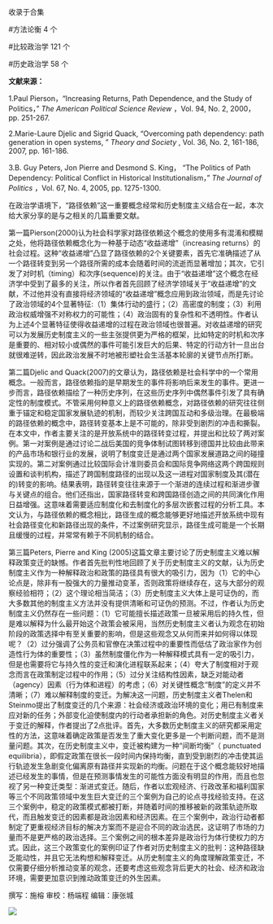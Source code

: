 

收录于合集

#方法论衡 4 个

#比较政治学 121 个

#历史政治学 58 个

**文献来源：**

1.Paul Pierson，“Increasing Returns, Path Dependence, and the Study of
Politics，” _The American Political Science Review_ ，Vol. 94, No. 2, 2000，pp.
251-267.  

  

2.Marie-Laure Djelic and Sigrid Quack, “Overcoming path dependency: path
generation in open systems, ” _Theory and Society_ , Vol. 36, No. 2, 161-186,
2007, pp. 161-186.

  

3.B. Guy Peters, Jon Pierre and Desmond S. King， “The Politics of Path
Dependency: Political Conflict in Historical Institutionalism，” _The Journal
of Politics_ ，Vol. 67, No. 4, 2005, pp. 1275-1300.

  

  

在政治学语境下，“路径依赖”这一重要概念经常和历史制度主义结合在一起，本次给大家分享的是与之相关的几篇重要文献。

  

第一篇Pierson(2000)认为社会科学家对路径依赖这个概念的使用多有混淆和模糊之处，他将路径依赖概念化为一种基于动态“收益递增”（increasing
returns）的社会过程。这种“收益递增”凸显了路径依赖的2个关键要素，首先它准确描述了从一个路径转变到另一个路径所需的成本会随着时间的流逝而显著增加；其次，它引发了对时机（timing）和次序(sequence)的关注。由于“收益递增”这个概念在经济学中受到了最多的关注，所以作者首先回顾了经济学领域关于“收益递增”的文献，不过他并没有直接将经济领域的“收益递增”概念应用到政治领域，而是先讨论了政治领域的4个显著特征:（1）集体行动的盛行；（2）高密度的制度；（3）利用政治权威增强不对称权力的可能性；（4）政治固有的复杂性和不透明性。作者认为上述4个显著特征使得收益递增的过程在政治领域也很普遍。对收益递增的研究可以为发展历史制度主义的一些主张提供更为严格的框架，比如特定的时机和次序是重要的、相对较小或偶然的事件可能引发巨大的后果、特定的行动方针一旦出台就很难逆转，因此政治发展不时地被形塑社会生活基本轮廓的关键节点所打断。

  

第二篇Djelic and
Quack(2007)的文章认为，路径依赖是社会科学中的一个常用概念。一般而言，路径依赖指的是早期发生的事件将影响后来发生的事件。更进一步而言，路径依赖描绘了一种历史序列，在这些历史序列中偶然事件引发了具有确定性的制度模式。不管采用何种意义上的路径依赖概念，对路径依赖的研究往往侧重于锚定和稳定国家发展轨迹的机制，而较少关注跨国互动和多级治理。在最极端的路径依赖的概念中，路径转变基本上是不可能的，除非受到剧烈的冲击和撕裂。在本文中，作者主要关注的是开放系统中的路径转变过程，并提出和比较了两对案例。第一对案例是通过讨论二战后美国的竞争体制试图转移到德国并比较由此带来的产品市场和银行业的发展，说明了制度变迁是通过两个国家发展道路之间的碰撞实现的。第二对案例通过比较国际会计准则委员会和国际竞争网络这两个跨国规则设置和谈判机构，描述了跨国制度路径的出现以及这一进程对国家制度及其(潜在的)转变的影响。结果表明，路径转变往往来源于一个渐进的连续过程和渐进步骤与关键点的组合。他们还指出，国家路径转变和跨国路径创造之间的共同演化作用日益增强。这意味着需要适应制度化和去制度化的多层次嵌套过程的分析工具。本文认为，与路径依赖的概念相比，路径生成的概念能够更好地描述开放系统中现有社会路径变化和新路径出现的条件，不过案例研究显示，路径生成可能是一个长期且缓慢的过程，并常常有赖于不同机制的结合。

  

第三篇Peters, Pierre and King
(2005)这篇文章主要讨论了历史制度主义难以解释政策变迁的缺憾。作者首先批判性地回顾了关于历史制度主义的文献，认为历史制度主义作为一种解释政治和政策的路径具有很大的吸引力，因为（1）它的中心论点是，除非有一股强大的力量推动变革，否则政策将继续存在，这与大部分的观察经验相符；（2）这个理论相当简洁；（3）历史制度主义大体上是可证伪的，而大多数其他的制度主义方法并没有提供清晰和可证伪的预测。不过，作者认为历史制度主义仍然存在一些问题：（1）它可能擅长描述政策一旦被采用后的持久性，但是难以解释为什么最开始这个政策会被采用，当然历史制度主义者认为观念在初始阶段的政策选择中有至关重要的影响，但是这些观念又从何而来并如何得以体现呢？（2）过分强调了公务员和官僚在决策过程中的重要性而低估了政治家作为创造性行为体的重要性；（3）虽然制度僵化作为一种解释模式具有一定的吸引力，但是也需要将它与持久性的变迁和演化进程联系起来；（4）夸大了制度相对于观念而言在政策制定过程中的作用；（5）过分关注结构性因素，缺乏对能动者（agency）因素（行为体和进程）的考虑；（6）对关键性概念“制度”的定义并不清晰；（7）难以解释制度的变迁。为解决这一问题，历史制度主义者Thelen和Steinmo提出了制度变迁的几个来源：社会经济或政治环境的变化；用已有制度来应对新的任务；外部变化迫使制度内的行动者承担新的角色。对历史制度主义者关于变迁的解释，作者提出了2点批评。首先，大多数历史制度主义的研究都采用定性的方法，这意味着确定政策是否发生了重大变化更多是一个判断问题，而不是测量问题。其次，在历史制度主义中，变迁被构建为一种“间断均衡”（
punctuated
equilibria），即假定政策在很长一段时间内保持均衡，直到受到剧烈的冲击使其运行轨迹发生急剧变化偏离原有路径并实现新的均衡。问题在于这个概念能较好地描述已经发生的事情，但是在预测事情发生的可能性方面没有明显的作用，而且也忽视了另一种变迁类型：渐进式变迁。随后，作者以宏观经济、行政改革和福利国家等三个不同政策领域中发生巨大变迁的三个案例为自己的论点寻找经验支持。在这三个案例中，稳定的政策模式都被打断，并随着时间的推移被新的政策轨迹所取代，而且触发变迁的因素都是政治因素和经济因素。在三个案例中，政治行动者都制定了更重视经济目标的解决方案而不是迎合不同的政治选民，这证明了市场的力量而不是更严格的政治选择。三个案例之间的根本差异是政治行为体行使权力的方式。因此，这三个政策变化的案例印证了作者对历史制度主义的批判：这种路径缺乏能动性，并且它无法构想和解释变迁。从历史制度主义的角度理解政策变迁，不仅需要仔细分析推动变革的观念，还要考虑这些观念背后更大的社会、经济和政治环境，需要更加意识到推动政策变迁的外生因素。

撰写：施榕 审校：杨端程 编辑：康张城

  

![](/images/158/2.jpeg)

  

